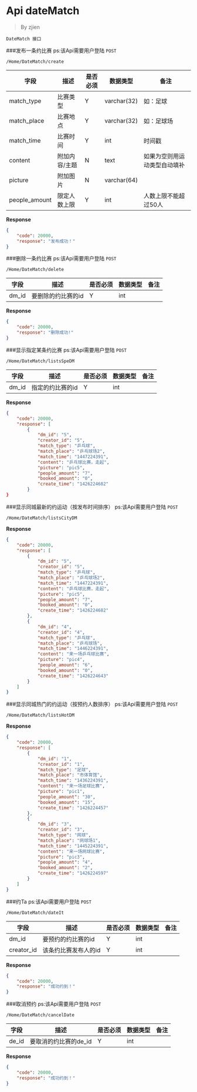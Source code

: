 Api dateMatch
===
>By zjien

`DateMatch 接口`

###发布一条约比赛
ps:该Api需要用户登陆
`POST`

`/Home/DateMatch/create`

字段 | 描述 | 是否必须 | 数据类型 | 备注
--------------------- | ------------------- | ------------------- | ---------------------- | ------------------
match_type | 比赛类型 | Y | varchar(32) | 如：足球
match_place | 比赛地点 | Y | varchar(32) | 如：足球场
match_time | 比赛时间 | Y | int | 时间戳
content | 附加内容/主题 | N | text | 如果为空则用运动类型自动填补
picture | 附加图片 | N | varchar(64) | 
people_amount | 限定人数上限 | Y | int | 人数上限不能超过50人

**Response**
```json
{
    "code": 20000,
    "response": "发布成功！"
}
```



###删除一条约比赛
ps:该Api需要用户登陆
`POST`

`/Home/DateMatch/delete`

字段 | 描述 | 是否必须 | 数据类型 | 备注
--------------------- | ------------------- | ------------------- | ---------------------- | ------------------
dm_id | 要删除的约比赛的id | Y | int | 

**Response**
```json
{
    "code": 20000,
    "response": "删除成功!"
}
```


###显示指定某条约比赛
ps:该Api需要用户登陆
`POST`

`/Home/DateMatch/listsSpeDM`

字段 | 描述 | 是否必须 | 数据类型 | 备注
--------------------- | ------------------- | ------------------- | ---------------------- | ------------------
dm_id | 指定的约比赛的id | Y | int | 

**Response**
```json
{
    "code": 20000,
    "response": [
        {
            "dm_id": "5",
            "creator_id": "5",
            "match_type": "乒乓球",
            "match_place": "乒乓球场2",
            "match_time": "1447224391",
            "content": "乒乓球比赛，走起",
            "picture": "pic5",
            "people_amount": "7",
            "booked_amount": "0",
            "create_time": "1426224682"
        }
}
```


###显示同城最新的约运动（按发布时间排序）
ps:该Api需要用户登陆
`POST`

`/Home/DateMatch/listsCityDM`

**Response**
```json
{
    "code": 20000,
    "response": [
        {
            "dm_id": "5",
            "creator_id": "5",
            "match_type": "乒乓球",
            "match_place": "乒乓球场2",
            "match_time": "1447224391",
            "content": "乒乓球比赛，走起",
            "picture": "pic5",
            "people_amount": "7",
            "booked_amount": "0",
            "create_time": "1426224682"
        },
        {
            "dm_id": "4",
            "creator_id": "4",
            "match_type": "乒乓球",
            "match_place": "乒乓球场",
            "match_time": "1446224391",
            "content": "来一场乒乓球比赛",
            "picture": "pic4",
            "people_amount": "6",
            "booked_amount": "0",
            "create_time": "1426224643"
        }
    ]
}
```


###显示同城热门的约运动（按预约人数排序）
ps:该Api需要用户登陆
`POST`

`/Home/DateMatch/listsHotDM`

**Response**
```json
{
    "code": 20000,
    "response": [
        {
            "dm_id": "1",
            "creator_id": "1",
            "match_type": "足球",
            "match_place": "市体育馆",
            "match_time": "1436224391",
            "content": "来一场足球比赛",
            "picture": "pic1",
            "people_amount": "30",
            "booked_amount": "15",
            "create_time": "1426224457"
        },
        {
            "dm_id": "3",
            "creator_id": "3",
            "match_type": "网球",
            "match_place": "网球场1",
            "match_time": "1445224391",
            "content": "来一场网球比赛",
            "picture": "pic3",
            "people_amount": "4",
            "booked_amount": "2",
            "create_time": "1426224597"
        }
    ]
}
```


###约Ta
ps:该Api需要用户登陆
`POST`

`/Home/DateMatch/dateIt`

字段 | 描述 | 是否必须 | 数据类型 | 备注
--------------------- | ------------------- | ------------------- | ---------------------- | ------------------
dm_id | 要预约的约比赛的id | Y | int | 
creator_id | 该条约比赛发布人的id | Y | int |

**Response**
```json
{
    "code": 20000,
    "response": "成功约到！"
}
```


###取消预约
ps:该Api需要用户登陆
`POST`

`/Home/DateMatch/cancelDate`

字段 | 描述 | 是否必须 | 数据类型 | 备注
--------------------- | ------------------- | ------------------- | ---------------------- | ------------------
de_id | 要取消的约比赛的de_id | Y | int | 

**Response**
```json
{
    "code": 20000,
    "response": "成功约到！"
}
```